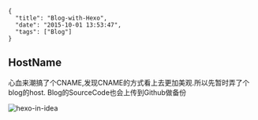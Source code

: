 ```metadata
{
  "title": "Blog-with-Hexo",
  "date": "2015-10-01 13:53:47",
  "tags": ["Blog"]
}
```

## HostName
心血来潮搞了个CNAME,发现CNAME的方式看上去更加美观.所以先暂时弄了个blog的host.
Blog的SourceCode也会上传到Github做备份


![hexo-in-idea](http://7xn6p8.com1.z0.glb.clouddn.com/hexo-in-idea.png)


